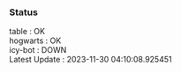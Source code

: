 ### Status


table : OK  
hogwarts : OK  
icy-bot : DOWN  
Latest Update : 2023-11-30 04:10:08.925451
